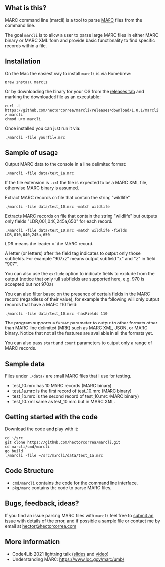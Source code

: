 ## What is this?
MARC command line (marcli) is a tool to parse [MARC](https://www.loc.gov/marc/umb/um01to06.html) files from the command line.

The goal `marcli` is to allow a user to parse large MARC files in either MARC binary or MARC XML form and provide basic functionality to find specific records within a file.


## Installation
On the Mac the easiest way to install `marcli` is via Homebrew:

```
brew install marcli
```

Or by downloading the binary for your OS from the [releases tab](https://github.com/hectorcorrea/marcli/releases) and marking the downloaded file as an executable:

```
curl -L https://github.com/hectorcorrea/marcli/releases/download/1.0.1/marcli > marcli
chmod u+x marcli
```

Once installed you can just run it via:

```
./marcli -file yourfile.mrc
```


## Sample of usage

Output MARC data to the console in a line delimited format:
```
./marcli -file data/test_1a.mrc
```

If the file extension is `.xml` the file is expected to be a MARC XML file, otherwise MARC binary is assumed.

Extract MARC records on file that contain the string "wildlife"
```
./marcli -file data/test_10.mrc -match wildlife
```

Extracts MARC records on file that contain the string "wildlife" but outputs only fields "LDR,001,040,245a,650" for each record.

```
./marcli -file data/test_10.mrc -match wildlife -fields LDR,010,040,245a,650
```

LDR means the leader of the MARC record.

A letter (or letters) after the field tag indicates to output only those subfields. For example "907xz" means output subfield "x" and "z" in field "907".

You can also use the `exclude` option to indicate fields to exclude from the output (notice that only full subfields are supported here, e.g. 970 is accepted but not 970a)

You can also filter based on the presence of certain fields in the MARC record (regardless of their value), for example the following will only output records that have a MARC 110 field:

```
./marcli -file data/test_10.mrc -hasFields 110
```

The program supports a `format` parameter to output to other formats other than MARC line delimited (MRK) such as MARC XML, JSON, or MARC binary. Notice that not all the features are available in all the formats yet.

You can also pass `start` and `count` parameters to output only a range of MARC records.


## Sample data
Files under `./data/` are small MARC files that I use for testing.

* test_10.mrc has 10 MARC records (MARC binary)
* test_1a.mrc is the first record of test_10.mrc  (MARC binary)
* test_1b.mrc is the second record of test_10.mrc  (MARC binary)
* test_10.xml same as test_10.mrc but in MARC XML.


## Getting started with the code
Download the code and play with it:

```
cd ~/src
git clone https://github.com/hectorcorrea/marcli.git
cd marcli/cmd/marcli
go build
./marcli -file ~/src/marcli/data/test_1a.mrc
```


## Code Structure

* `cmd/marcli` contains the code for the command line interface.
* `pkg/marc` contains the code to parse MARC files.


## Bugs, feedback, ideas?
If you find an issue parsing MARC files with `marcli` feel free to [submit an issue](https://github.com/hectorcorrea/marcli/issues) with details of the error, and if possible a sample file or contact me by email at hector@hectorcorrea.com


## More information
* Code4Lib 2021 lightning talk ([slides](https://docs.google.com/presentation/d/1hkLx5zNZCXal20vzP3Jg_nZy03qCsLishHeVTecnsY0/edit?usp=sharing) and [video](https://youtu.be/jLg7XreYS4M?t=186))
* Understanding MARC: https://www.loc.gov/marc/umb/
